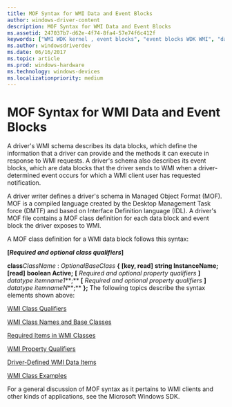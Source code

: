 ```yaml
---
title: MOF Syntax for WMI Data and Event Blocks
author: windows-driver-content
description: MOF Syntax for WMI Data and Event Blocks
ms.assetid: 247037b7-d62e-4f74-8fa4-57e74f6c412f
keywords: ["WMI WDK kernel , event blocks", "event blocks WDK WMI", "data blocks WDK WMI", "WMI WDK kernel , data blocks", "blocks WDK WMI", "MOF files WDK WMI"]
ms.author: windowsdriverdev
ms.date: 06/16/2017
ms.topic: article
ms.prod: windows-hardware
ms.technology: windows-devices
ms.localizationpriority: medium
---
```


# MOF Syntax for WMI Data and Event Blocks





A driver's WMI schema describes its data blocks, which define the information that a driver can provide and the methods it can execute in response to WMI requests. A driver's schema also describes its event blocks, which are data blocks that the driver sends to WMI when a driver-determined event occurs for which a WMI client user has requested notification.

A driver writer defines a driver's schema in Managed Object Format (MOF). MOF is a compiled language created by the Desktop Management Task force (DMTF) and based on Interface Definition language (IDL). A driver's MOF file contains a MOF class definition for each data block and event block the driver exposes to WMI.

A MOF class definition for a WMI data block follows this syntax:

**\[***Required and optional class qualifiers***\]**

**class***ClassName* : *OptionalBaseClass*
**{**
**\[key, read\]**
**string InstanceName;**
**\[read\]**
**boolean Active;**
**\[** *Required and optional property qualifiers* **\]**
*datatype itemname1***;**
**\[** *Required and optional property qualifiers* **\]**
*datatype itemnameN***;**
**};**
The following topics describe the syntax elements shown above:

[WMI Class Qualifiers](wmi-class-qualifiers.md)

[WMI Class Names and Base Classes](wmi-class-names-and-base-classes.md)

[Required Items in WMI Classes](required-items-in-wmi-classes.md)

[WMI Property Qualifiers](wmi-property-qualifiers.md)

[Driver-Defined WMI Data Items](driver-defined-wmi-data-items.md)

[WMI Class Examples](wmi-class-examples.md)

For a general discussion of MOF syntax as it pertains to WMI clients and other kinds of applications, see the Microsoft Windows SDK.

 

 




